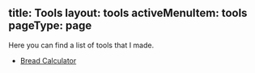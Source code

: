 title: Tools
layout: tools
activeMenuItem: tools
pageType: page
---
Here you can find a list of tools that I made.

- [Bread Calculator](./bread)
